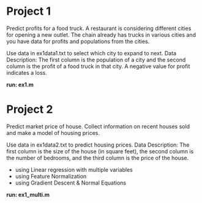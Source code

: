 # Project 1

Predict profits for a food truck. 
A restaurant is considering different cities for opening a new outlet. 
The chain already has trucks in various cities and you have data for profits and populations from the cities.

Use data in ex1data1.txt to select which city to expand to next.
Data Description:
The first column is the population of a city and the second column is the profit of a food truck in that city. 
A negative value for profit indicates a loss.

**run: ex1.m**

# Project 2

Predict market price of house.
Collect information on recent houses sold and make a model of housing prices.

Use data in ex1data2.txt to predict housing prices. 
Data Description:
The first column is the size of the house (in square feet), the second column is the number of bedrooms, and the third column is the price of the house.

* using Linear regression with multiple variables
* using Feature Normalization
* using Gradient Descent & Normal Equations

**run: ex1_multi.m**
